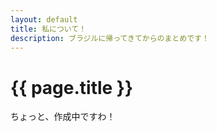 ```yaml
---
layout: default
title: 私について！
description: ブラジルに帰ってきてからのまとめです！
---
```


{{ page.title }}
================

ちょっと、作成中ですわ！
